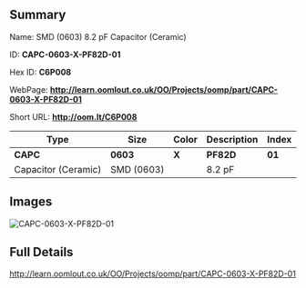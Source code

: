 

## Summary
 
Name:  SMD (0603) 8.2 pF Capacitor (Ceramic) 

ID: __CAPC-0603-X-PF82D-01__

Hex ID: __C6P008__

WebPage: __http://learn.oomlout.co.uk/OO/Projects/oomp/part/CAPC-0603-X-PF82D-01__

Short URL: __http://oom.lt/C6P008__


| Type   | Size   | Color   | Description   | Index   |    
| ----- | ------   | ------   | -----   | ----   |    
| __CAPC__   					| __0603__   					| __X__    						| __PF82D__    					| __01__ |    
| Capacitor (Ceramic)		| SMD (0603)	| 		| 8.2 pF	| 	|

## Images
![CAPC-0603-X-PF82D-01](http://oomlout.com/oomp-gen/parts/CAPC-0603-X-PF82D-01/CAPC-0603-X-PF82D-01_420.jpg)

## Full Details

 http://learn.oomlout.co.uk/OO/Projects/oomp/part/CAPC-0603-X-PF82D-01

